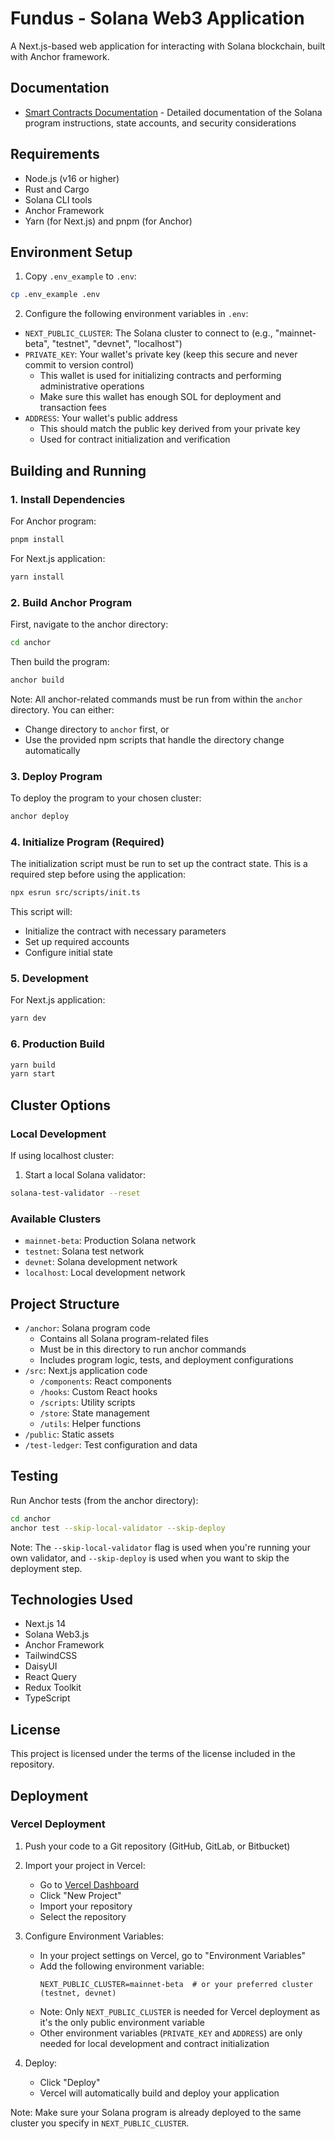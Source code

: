 # Fundus - Solana Web3 Application

A Next.js-based web application for interacting with Solana blockchain, built with Anchor framework.

## Documentation

- [Smart Contracts Documentation](./SMART_CONTRACTS.md) - Detailed documentation of the Solana program instructions, state accounts, and security considerations

## Requirements

- Node.js (v16 or higher)
- Rust and Cargo
- Solana CLI tools
- Anchor Framework
- Yarn (for Next.js) and pnpm (for Anchor)

## Environment Setup

1. Copy `.env_example` to `.env`:

```bash
cp .env_example .env
```

2. Configure the following environment variables in `.env`:

- `NEXT_PUBLIC_CLUSTER`: The Solana cluster to connect to (e.g., "mainnet-beta", "testnet", "devnet", "localhost")
- `PRIVATE_KEY`: Your wallet's private key (keep this secure and never commit to version control)
  - This wallet is used for initializing contracts and performing administrative operations
  - Make sure this wallet has enough SOL for deployment and transaction fees
- `ADDRESS`: Your wallet's public address
  - This should match the public key derived from your private key
  - Used for contract initialization and verification

## Building and Running

### 1. Install Dependencies

For Anchor program:

```bash
pnpm install
```

For Next.js application:

```bash
yarn install
```

### 2. Build Anchor Program

First, navigate to the anchor directory:

```bash
cd anchor
```

Then build the program:

```bash
anchor build
```

Note: All anchor-related commands must be run from within the `anchor` directory. You can either:

- Change directory to `anchor` first, or
- Use the provided npm scripts that handle the directory change automatically

### 3. Deploy Program

To deploy the program to your chosen cluster:

```bash
anchor deploy
```

### 4. Initialize Program (Required)

The initialization script must be run to set up the contract state. This is a required step before using the application:

```bash
npx esrun src/scripts/init.ts
```

This script will:

- Initialize the contract with necessary parameters
- Set up required accounts
- Configure initial state

### 5. Development

For Next.js application:

```bash
yarn dev
```

### 6. Production Build

```bash
yarn build
yarn start
```

## Cluster Options

### Local Development

If using localhost cluster:

1. Start a local Solana validator:

```bash
solana-test-validator --reset
```

### Available Clusters

- `mainnet-beta`: Production Solana network
- `testnet`: Solana test network
- `devnet`: Solana development network
- `localhost`: Local development network

## Project Structure

- `/anchor`: Solana program code
  - Contains all Solana program-related files
  - Must be in this directory to run anchor commands
  - Includes program logic, tests, and deployment configurations
- `/src`: Next.js application code
  - `/components`: React components
  - `/hooks`: Custom React hooks
  - `/scripts`: Utility scripts
  - `/store`: State management
  - `/utils`: Helper functions
- `/public`: Static assets
- `/test-ledger`: Test configuration and data

## Testing

Run Anchor tests (from the anchor directory):

```bash
cd anchor
anchor test --skip-local-validator --skip-deploy
```

Note: The `--skip-local-validator` flag is used when you're running your own validator, and `--skip-deploy` is used when you want to skip the deployment step.

## Technologies Used

- Next.js 14
- Solana Web3.js
- Anchor Framework
- TailwindCSS
- DaisyUI
- React Query
- Redux Toolkit
- TypeScript

## License

This project is licensed under the terms of the license included in the repository.

## Deployment

### Vercel Deployment

1. Push your code to a Git repository (GitHub, GitLab, or Bitbucket)

2. Import your project in Vercel:

   - Go to [Vercel Dashboard](https://vercel.com/dashboard)
   - Click "New Project"
   - Import your repository
   - Select the repository

3. Configure Environment Variables:

   - In your project settings on Vercel, go to "Environment Variables"
   - Add the following environment variable:
     ```
     NEXT_PUBLIC_CLUSTER=mainnet-beta  # or your preferred cluster (testnet, devnet)
     ```
   - Note: Only `NEXT_PUBLIC_CLUSTER` is needed for Vercel deployment as it's the only public environment variable
   - Other environment variables (`PRIVATE_KEY` and `ADDRESS`) are only needed for local development and contract initialization

4. Deploy:
   - Click "Deploy"
   - Vercel will automatically build and deploy your application

Note: Make sure your Solana program is already deployed to the same cluster you specify in `NEXT_PUBLIC_CLUSTER`.
